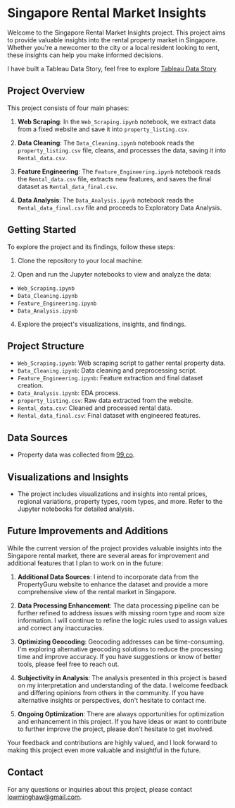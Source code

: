 # Singapore Rental Market Insights

Welcome to the Singapore Rental Market Insights project. This project aims to provide valuable insights into the rental property market in Singapore. Whether you're a newcomer to the city or a local resident looking to rent, these insights can help you make informed decisions.

I have built a Tableau Data Story, feel free to explore [Tableau Data Story]('https://public.tableau.com/views/RentalPropertyDashboard/DataStory?:language=en-US&:display_count=n&:origin=viz_share_link')

## Project Overview

This project consists of four main phases:

1. **Web Scraping**: In the `Web_Scraping.ipynb` notebook, we extract data from a fixed website and save it into `property_listing.csv`.

2. **Data Cleaning**: The `Data_Cleaning.ipynb` notebook reads the `property_listing.csv` file, cleans, and processes the data, saving it into `Rental_data.csv`.

3. **Feature Engineering**: The `Feature_Engineering.ipynb` notebook reads the `Rental_data.csv` file, extracts new features, and saves the final dataset as `Rental_data_final.csv`.

4. **Data Analysis**: The `Data_Analysis.ipynb` notebook reads the `Rental_data_final.csv` file and proceeds to Exploratory Data Analysis.

## Getting Started

To explore the project and its findings, follow these steps:

1. Clone the repository to your local machine:

2. Open and run the Jupyter notebooks to view and analyze the data:
- `Web_Scraping.ipynb`
- `Data_Cleaning.ipynb`
- `Feature_Engineering.ipynb`
- `Data_Analysis.ipynb`

4. Explore the project's visualizations, insights, and findings.

## Project Structure

- `Web_Scraping.ipynb`: Web scraping script to gather rental property data.
- `Data_Cleaning.ipynb`: Data cleaning and preprocessing script.
- `Feature_Engineering.ipynb`: Feature extraction and final dataset creation.
- `Data_Analysis.ipynb`: EDA process.
- `property_listing.csv`: Raw data extracted from the website.
- `Rental_data.csv`: Cleaned and processed rental data.
- `Rental_data_final.csv`: Final dataset with engineered features.

## Data Sources

- Property data was collected from [99.co](https://www.99.co/).

## Visualizations and Insights

- The project includes visualizations and insights into rental prices, regional variations, property types, room types, and more. Refer to the Jupyter notebooks for detailed analysis.

## Future Improvements and Additions

While the current version of the project provides valuable insights into the Singapore rental market, there are several areas for improvement and additional features that I plan to work on in the future:

1. **Additional Data Sources**: I intend to incorporate data from the PropertyGuru website to enhance the dataset and provide a more comprehensive view of the rental market in Singapore.

2. **Data Processing Enhancement**: The data processing pipeline can be further refined to address issues with missing room type and room size information. I will continue to refine the logic rules used to assign values and correct any inaccuracies.

3. **Optimizing Geocoding**: Geocoding addresses can be time-consuming. I'm exploring alternative geocoding solutions to reduce the processing time and improve accuracy. If you have suggestions or know of better tools, please feel free to reach out.

4. **Subjectivity in Analysis**: The analysis presented in this project is based on my interpretation and understanding of the data. I welcome feedback and differing opinions from others in the community. If you have alternative insights or perspectives, don't hesitate to contact me.

5. **Ongoing Optimization**: There are always opportunities for optimization and enhancement in this project. If you have ideas or want to contribute to further improve the project, please don't hesitate to get involved.

Your feedback and contributions are highly valued, and I look forward to making this project even more valuable and insightful in the future.


## Contact

For any questions or inquiries about this project, please contact lowminghaw@gmail.com.

